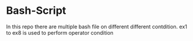 # Bash-Script
In this repo there are multiple bash file on different different contdition.
ex1 to ex8 is used to perform operator condition

